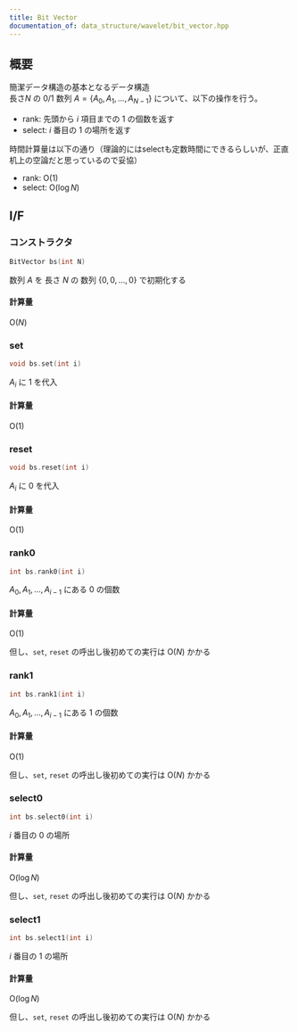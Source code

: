 ```yaml
---
title: Bit Vector
documentation_of: data_structure/wavelet/bit_vector.hpp
---
```


## 概要

簡潔データ構造の基本となるデータ構造  
長さ$N$ の $0/1$ 数列 $A = \lbrace A _ 0, A _ 1, \dots, A _ {N-1} \rbrace$ について、以下の操作を行う。

- rank: 先頭から $i$ 項目までの $1$ の個数を返す
- select: $i$ 番目の $1$ の場所を返す

時間計算量は以下の通り（理論的にはselectも定数時間にできるらしいが、正直机上の空論だと思っているので妥協）
- rank: $\mathrm{O}(1)$
- select: $\mathrm{O}(\log N)$

## I/F

### コンストラクタ

```cpp
BitVector bs(int N)
```

数列 $A$ を 長さ $N$ の 数列 $\lbrace 0, 0, \dots, 0\rbrace$ で初期化する

#### 計算量

$\mathrm{O}(N)$

### set

```cpp
void bs.set(int i)
```

$A _ i$ に $1$ を代入

#### 計算量

$\mathrm{O}(1)$

### reset

```cpp
void bs.reset(int i)
```

$A _ i$ に $0$ を代入

#### 計算量

$\mathrm{O}(1)$

### rank0

```cpp
int bs.rank0(int i)
```

$A _ 0, A _ 1, \dots, A _ {i-1}$ にある $0$ の個数

#### 計算量

$\mathrm{O}(1)$

但し、`set`, `reset` の呼出し後初めての実行は $\mathrm{O}(N)$ かかる

### rank1

```cpp
int bs.rank1(int i)
```

$A _ 0, A _ 1, \dots, A _ {i-1}$ にある $1$ の個数

#### 計算量

$\mathrm{O}(1)$

但し、`set`, `reset` の呼出し後初めての実行は $\mathrm{O}(N)$ かかる

### select0

```cpp
int bs.select0(int i)
```

$i$ 番目の $0$ の場所

#### 計算量

$\mathrm{O}(\log N)$

但し、`set`, `reset` の呼出し後初めての実行は $\mathrm{O}(N)$ かかる

### select1

```cpp
int bs.select1(int i)
```

$i$ 番目の $1$ の場所

#### 計算量

$\mathrm{O}(\log N)$

但し、`set`, `reset` の呼出し後初めての実行は $\mathrm{O}(N)$ かかる
